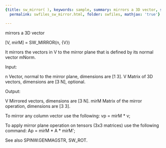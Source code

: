 ```yaml
---
{title: sw_mirror( ), keywords: sample, summary: mirrors a 3D vector, sidebar: sw_sidebar,
  permalink: swfiles_sw_mirror.html, folder: swfiles, mathjax: 'true'}

---
```

  mirrors a 3D vector
 
  [V, mirM] = SW_MIRROR(n, {V}) 
 
  It mirrors the vectors in V to the mirror plane that is defined by its
  normal vector mNorm.
 
  Input:
 
  n         Vector, normal to the mirror plane, dimensions are [1 3].
  V         Matrix of 3D vectors, dimensions are [3 N], optional.
 
  Output:
 
  V         Mirrored vectors, dimensions are [3 N].
  mirM      Matrix of the mirror operation, dimensions are [3 3].
 
  To mirror any column vector use the following:
    vp = mirM * v;
 
  To apply mirror plane operation on tensors (3x3 matrices) use the
  following command:
    Ap = mirM * A * mirM';
 
  See also SPINW.GENMAGSTR, SW_ROT.
 
